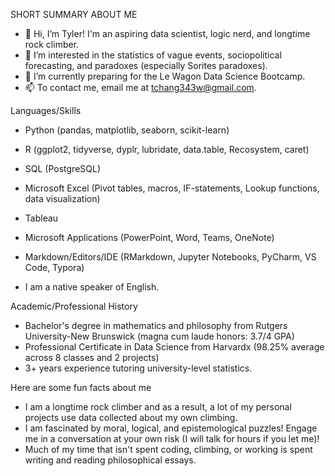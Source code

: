 SHORT SUMMARY ABOUT ME

- 👋 Hi, I’m Tyler! I'm an aspiring data scientist, logic nerd, and longtime rock climber.
- 👀 I’m interested in the statistics of vague events, sociopolitical forecasting, and paradoxes (especially Sorites paradoxes).
- 🌱 I’m currently preparing for the Le Wagon Data Science Bootcamp.
- 📫 To contact me, email me at tchang343w@gmail.com. 

Languages/Skills

- Python (pandas, matplotlib, seaborn, scikit-learn)
- R (ggplot2, tidyverse, dyplr, lubridate, data.table, Recosystem, caret)
- SQL (PostgreSQL)
- Microsoft Excel (Pivot tables, macros, IF-statements, Lookup functions, data visualization)
- Tableau
- Microsoft Applications (PowerPoint, Word, Teams, OneNote)
- Markdown/Editors/IDE (RMarkdown, Jupyter Notebooks, PyCharm, VS Code, Typora)

- I am a native speaker of English.

Academic/Professional History

- Bachelor's degree in mathematics and philosophy from Rutgers University-New Brunswick (magna cum laude honors: 3.7/4 GPA)
- Professional Certificate in Data Science from Harvardx (98.25% average across 8 classes and 2 projects)
- 3+ years experience tutoring university-level statistics.

Here are some fun facts about me

- I am a longtime rock climber and as a result, a lot of my personal projects use data collected about my own climbing.
- I am fascinated by moral, logical, and epistemological puzzles! Engage me in a conversation at your own risk (I will talk for hours if you let me)!
- Much of my time that isn't spent coding, climbing, or working is spent writing and reading philosophical essays.
